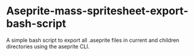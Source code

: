 # Aseprite-mass-spritesheet-export-bash-script
A simple bash script to export all .aseprite files in current and children directories using the aseprite CLI.
